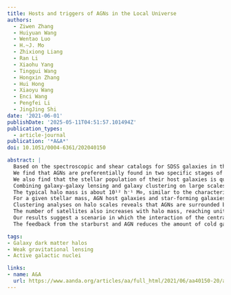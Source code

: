 ```yaml
---
title: Hosts and triggers of AGNs in the Local Universe
authors:
  - Ziwen Zhang
  - Huiyuan Wang
  - Wentao Luo
  - H.~J. Mo
  - Zhixiong Liang
  - Ran Li
  - Xiaohu Yang
  - Tinggui Wang
  - Hongxin Zhang
  - Hui Hong
  - Xiaoyu Wang
  - Enci Wang
  - Pengfei Li
  - JingJing Shi
date: '2021-06-01'
publishDate: '2025-05-11T04:51:57.101494Z'
publication_types:
  - article-journal
publication: '*A&A*'
doi: 10.1051/0004-6361/202040150

abstract: |
  Based on the spectroscopic and shear catalogs for SDSS galaxies in the local Universe, we compared optically selected active galactic nuclei (AGNs) with control star-forming and quiescent galaxies on galactic and inter-halo scales, and larger.
  We find that AGNs are preferentially found in two specific stages of galaxy evolution: in the starburst and ‘green valley’ phases.
  We also find that the stellar population of their host galaxies is quite independent of stellar mass, which is not the case for more typical galaxies.
  Combining galaxy-galaxy lensing and galaxy clustering on large scales, we measured the mass of AGN host halos.
  The typical halo mass is about 10¹² h⁻¹ M⊙, similar to the characteristic mass in the stellar mass-halo mass relation (SHMR).
  For a given stellar mass, AGN host galaxies and star-forming galaxies share the same SHMR, while quiescent galaxies have more massive halos.
  Clustering analyses on halo scales reveals that AGNs are surrounded by a larger number of satellites (with stellar mass down to 1/1000 of the mass of the central galaxy) than star-forming galaxies, and that galaxies with a greater stellar velocity dispersion have a greater number of satellites.
  The number of satellites also increases with halo mass, reaching unity around 10¹² h⁻¹ M⊙.
  Our results suggest a scenario in which the interaction of the central galaxy with the satellites triggers an early episode of starburst and AGN activity, followed by multiple AGN cycles driven by the non-axisymmetric structure produced by the interaction.
  The feedback from the starburst and AGN reduces the amount of cold gas for fueling the central black hole, producing a characteristic halo mass scale, that is, ∼10¹² h⁻¹ M⊙, where the AGN fraction peaks.

tags:
- Galaxy dark matter halos
- Weak gravitational lensing
- Active galactic nuclei

links:
- name: A&A
  url: https://www.aanda.org/articles/aa/full_html/2021/06/aa40150-20/aa40150-20.html
---
```

